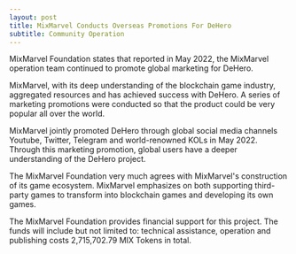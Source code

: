 ```yaml
---
layout: post
title: MixMarvel Conducts Overseas Promotions For DeHero 
subtitle: Community Operation 
---
```


MixMarvel Foundation states that reported in May 2022, the MixMarvel operation team continued to promote global marketing for DeHero. 

MixMarvel, with its deep understanding of the blockchain game industry, aggregated resources and has achieved success with DeHero. A series of marketing promotions were conducted so that the product could be very popular all over the world. 

MixMarvel jointly promoted DeHero through global social media channels Youtube, Twitter, Telegram and world-renowned KOLs in May 2022. Through this marketing promotion, global users have a deeper understanding of the DeHero project.

The MixMarvel Foundation very much agrees with MixMarvel's construction of its game ecosystem. MixMarvel emphasizes on both supporting third-party games to transform into blockchain games and developing its own games. 

The MixMarvel Foundation provides financial support for this project. The funds will include but not limited to: technical assistance, operation and publishing costs 2,715,702.79 MIX Tokens in total. 

